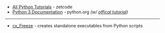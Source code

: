 * [All Python Tutorials](https://zetcode.com/all/#python) - zetcode
* [Python 3 Documentation](https://docs.python.org/3/) - python.org  _(w/ [offical tutorial](https://docs.python.org/3/tutorial/index.html))_

---

* [cx_Freeze](https://pypi.org/project/cx-Freeze/) - creates standalone executables from Python scripts

